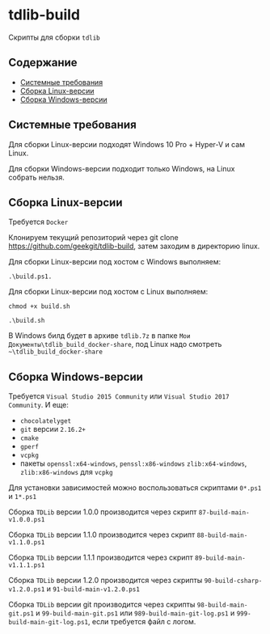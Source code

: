 # tdlib-build
Скрипты для сборки `tdlib`

## Содержание
- [Системные требования](https://github.com/geekgit/tdlib-build/blob/master/README.md#%D0%A1%D0%B8%D1%81%D1%82%D0%B5%D0%BC%D0%BD%D1%8B%D0%B5-%D1%82%D1%80%D0%B5%D0%B1%D0%BE%D0%B2%D0%B0%D0%BD%D0%B8%D1%8F)
- [Сборка Linux-версии](https://github.com/geekgit/tdlib-build/blob/master/README.md#%D0%A1%D0%B1%D0%BE%D1%80%D0%BA%D0%B0-linux-%D0%B2%D0%B5%D1%80%D1%81%D0%B8%D0%B8)
- [Сборка Windows-версии](https://github.com/geekgit/tdlib-build/blob/master/README.md#%D0%A1%D0%B1%D0%BE%D1%80%D0%BA%D0%B0-windows-%D0%B2%D0%B5%D1%80%D1%81%D0%B8%D0%B8)

## Системные требования
Для сборки Linux-версии подходят Windows 10 Pro + Hyper-V и сам Linux.

Для сборки Windows-версии подходит только Windows, на Linux собрать нельзя.

## Сборка Linux-версии

Требуется `Docker`

Клонируем текущий репозиторий через git clone https://github.com/geekgit/tdlib-build, затем заходим в директорию linux.

Для сборки Linux-версии под хостом с Windows выполняем:
```
.\build.ps1.
```

Для сборки Linux-версии под хостом с Linux выполняем:
```
chmod +x build.sh

.\build.sh
```

В Windows билд будет в архиве `tdlib.7z` в папке `Мои Документы\tdlib_build_docker-share`, под Linux надо смотреть `~\tdlib_build_docker-share`

## Сборка Windows-версии
Требуется `Visual Studio 2015 Community` или `Visual Studio 2017 Community`.
И еще: 
* `chocolatelyget`
* `git` версии `2.16.2+`
* `cmake`
* `gperf`
* `vcpkg`
* пакеты `openssl:x64-windows`, `penssl:x86-windows` `zlib:x64-windows`, `zlib:x86-windows` для `vcpkg`

Для установки зависимостей можно воспользоваться скриптами `0*.ps1` и `1*.ps1`

Сборка `TDLib` версии 1.0.0 производится через скрипт `87-build-main-v1.0.0.ps1`

Сборка `TDLib` версии 1.1.0 производится через скрипт `88-build-main-v1.1.0.ps1`

Сборка `TDLib` версии 1.1.1 производится через скрипт `89-build-main-v1.1.1.ps1`

Сборка `TDLib` версии 1.2.0 производится через скрипты `90-build-csharp-v1.2.0.ps1` и `91-build-main-v1.2.0.ps1`

Сборка `TDLib` версии git производится через скрипты `98-build-main-git.ps1` и `99-build-main-git.ps1` или `989-build-main-git-log.ps1` и `999-build-main-git-log.ps1`, если требуется файл с логом.
